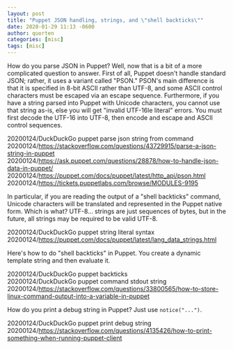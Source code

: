 ```yaml
---
layout: post
title: "Puppet JSON handling, strings, and \"shell backticks\""
date: 2020-01-29 11:13 -0600
author: quorten
categories: [misc]
tags: [misc]
---
```


How do you parse JSON in Puppet?  Well, now that is a bit of a more
complicated question to answer.  First of all, Puppet doesn't handle
standard JSON; rather, it uses a variant called "PSON."  PSON's main
difference is that it is specified in 8-bit ASCII rather than UTF-8,
and some ASCII control characters must be escaped via an escape
sequence.  Furthermore, if you have a string parsed into Puppet with
Unicode characters, you cannot use that string as-is, else you will
get "invalid UTF-16le literal" errors.  You must first decode the
UTF-16 into UTF-8, then encode and escape and ASCII control sequences.

20200124/DuckDuckGo puppet parse json string from command  
20200124/https://stackoverflow.com/questions/43729915/parse-a-json-string-in-puppet  
20200124/https://ask.puppet.com/questions/28878/how-to-handle-json-data-in-puppet/  
20200124/https://puppet.com/docs/puppet/latest/http_api/pson.html  
20200124/https://tickets.puppetlabs.com/browse/MODULES-9195

In particular, if you are reading the output of a "shell backticks"
command, Unicode characters will be translated and represented in the
Puppet native form.  Which is what?  UTF-8... strings are just
sequences of bytes, but in the future, all strings may be required to
be valid UTF-8.

20200124/DuckDuckGo puppet string literal syntax  
20200124/https://puppet.com/docs/puppet/latest/lang_data_strings.html

<!-- more -->

Here's how to do "shell backticks" in Puppet.  You create a dynamic
template string and then evaluate it.

20200124/DuckDuckGo puppet backticks  
20200124/DuckDuckGo puppet command stdout string  
20200124/https://stackoverflow.com/questions/33800565/how-to-store-linux-command-output-into-a-variable-in-puppet

How do you print a debug string in Puppet?  Just use `notice("...")`.

20200124/DuckDuckGo puppet print debug string  
20200124/https://stackoverflow.com/questions/4135426/how-to-print-something-when-running-puppet-client
